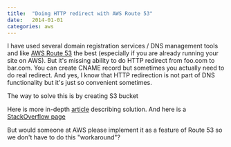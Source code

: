 ```yaml
---
title:  "Doing HTTP redirect with AWS Route 53"
date: 	2014-01-01
categories: aws
---
```


I have used several domain registration services / DNS management tools and like [AWS Route 53](https://aws.amazon.com/route53/) the best (especially if you are already running your site on AWS).  But it's missing ability to do HTTP redirect from foo.com to bar.com.  You can create CNAME record but sometimes you actually need to do real redirect.  And yes, I know that HTTP redirection is not part of DNS functionality but it's just so convenient sometimes.

The way to solve this is by creating S3 bucket

Here is more in-depth [article](http://www.holovaty.com/writing/aws-domain-redirection/) describing solution.  And here is a [StackOverflow page](http://stackoverflow.com/questions/10115799/set-up-dns-based-url-forwarding-in-amazon-route53)

But would someone at AWS please implement it as a feature of Route 53 so we don't have to do this "workaround"?